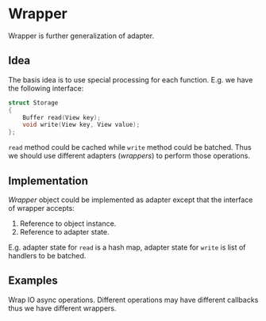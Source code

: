 # Wrapper

Wrapper is further generalization of adapter.

## Idea

The basis idea is to use special processing for each function. E.g. we have the following interface:

```cpp
struct Storage
{
    Buffer read(View key);
    void write(View key, View value);
};
```

`read` method could be cached while `write` method could be batched. Thus we should use different adapters (_wrappers_) to perform those operations.

## Implementation

_Wrapper_ object could be implemented as adapter except that the interface of wrapper accepts:

1. Reference to object instance.
2. Reference to adapter state.

E.g. adapter state for `read` is a hash map, adapter state for `write` is list of handlers to be batched.

## Examples

Wrap IO async operations. Different operations may have different callbacks thus we have different wrappers.
